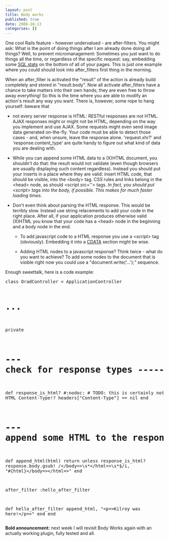 ```yaml
---
layout: post
title: Body works
published: true
date: 2008-10-13
categories: []
---
```

<p>One cool Rails feature - however undervalued - are after-filters. You might ask: What is the point of doing things after I am already done doing all things? Well, to prevent micromanagement: Sometimes you just want to do things all the time, or regardless of the specific request: say, embedding some <a href="/0x05-sql-instruments">SQL stats</a> on the bottom of all of your pages. This is just one example where you could should look into after_filters first thing in the morning.</p>

<p>When an after_filter is activated the "result" of the action is already build completely and stored in  "result.body". Now all activate after_filters have a chance to take matters into their own hands; they are even free to throw away everything! So this is the time where you are able to modify an action's result any way you want. There is, however, some rope to hang yourself: beware that</p>

<ul>
<li><p>not every server response is HTML: RESTful responses are not HTML. AJAX responses might or might not be HTML, depending on the way you implement and use AJAX. Some requests might even send image data generated on-the-fly. Your code must be able to detect those cases - and, when unsure, leave the response alone. 'request.xhr?' and 'response.content_type' are quite handy to figure out what kind of data you are dealing with.</p></li>
<li><p>While you can append some HTML data to a (X)HTML document, you shouldn't do that: the result would not validate (even though browsers are usually displaying such content regardless). Instead you should put your inserts in a place where they are valid: insert HTML code, that should be visible, into the &lt;body&gt; tag. CSS rules and links belong in the &lt;head&gt; node, as should &lt;script src=''&gt; tags. <em>In fact, you should put &lt;script&gt; tags into the body, if possible. This makes for much faster loading times.</em></p></li>
<li>
<p>Don't even think about parsing the HTML response. This would be terribly slow. Instead use string relacements to add your code in the right place. After all, if your application produces otherwise valid (X)HTML you know that your code has a &lt;head&gt; node in the beginning and a body node in the end.</p>

<ul>
<li><p>To add javascript code to a HTML response you use a &lt;script&gt; tag (obviously). Embedding it into a <a href="http://en.wikipedia.org/wiki/CDATA">CDATA</a> section might be wise.</p></li>
<li><p>Adding HTML nodes to a javascript response? Think twice - what do you want to achieve? To add some nodes to the document that is visible right now you could use a "document.write('...');" sequence.</p></li>
</ul>
</li>
</ul>
<p>Enough sweettalk, here is a code example:</p>

<div class="CodeRay">
  <div class="code"><pre>class OradController &lt; ApplicationController

  # ...

  private

  # --- check for response types --------------------------------------

  def response_is_html?                                 #:nodoc:
    # TODO: this is certainly not the only HTML Content-Type!? 
    headers[&quot;Content-Type&quot;] == nil 
  end

  # --- append some HTML to the response body -------------------------

  def append_html(html)
    return unless response_is_html?
    response.body.gsub! /&lt;\/body=&gt;\s*&lt;\/html=&gt;\s*$/i, &quot;#{html}&lt;/body=&gt;&lt;/html=&gt;&quot;
 end

  after_filter :hello_after_filter

  def hello_after_filter
    append_html, &quot;&lt;p=&gt;Kilroy was here!&lt;/p=&gt;&quot;
  end
end</pre></div>
</div>


<p><strong>Bold announcement:</strong> next week I will revisit Body Works again with an actually working plugin, fully tested and all.</p>
